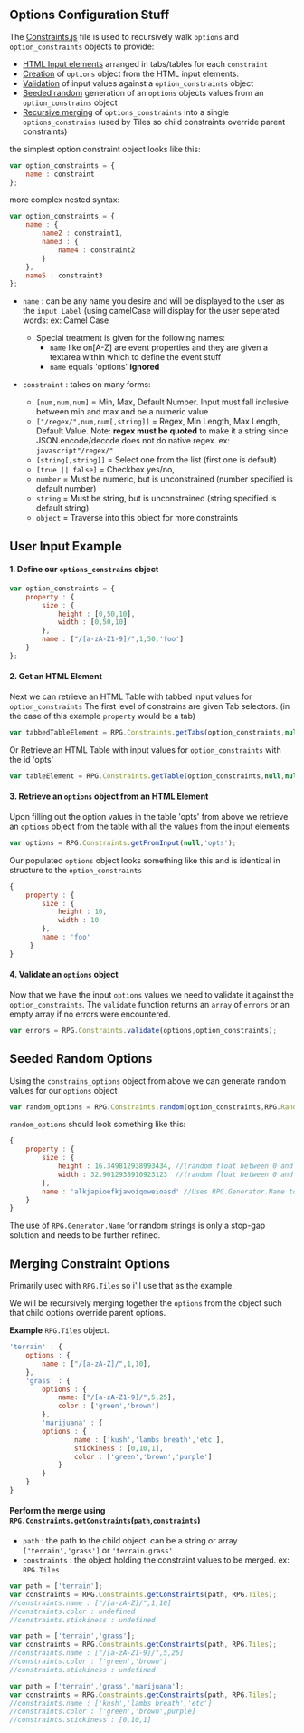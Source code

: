Options Configuration Stuff
---

The [Constraints.js](https://github.com/Probed/RPG/blob/master/common/Constraints.js) file
is used to recursively walk `options` and `option_constraints` objects to provide:

* [HTML Input elements](#input) arranged in tabs/tables for each `constraint`
* [Creation](#create) of `options` object from the HTML input elements.
* [Validation](#validate) of input values against a `option_constraints` object
* [Seeded random](#random) generation of an `options` objects values from an `option_constrains` object
* [Recursive merging](#merge) of `options_constraints` into a single `options_constrains` (used by Tiles so child constraints override parent constraints)

the simplest option constraint object looks like this:

```javascript
var option_constraints = {
    name : constraint
};
```

more complex nested syntax:

```javascript
var option_constraints = {
    name : {
        name2 : constraint1,
        name3 : {
            name4 : constraint2
        }
    },
    name5 : constraint3
};
```

* `name` : can be any name you desire and will be displayed to the user as the `input Label` (using camelCase will display for the user seperated words: ex: Camel Case
    * Special treatment is given for the following names:
        * `name` like on[A-Z]  are event properties and they are given a textarea within which to define the event stuff
        * `name` equals 'options' **ignored**

* `constraint` : takes on many forms:
    * ```[num,num,num]``` = Min, Max, Default Number.  Input must fall inclusive between min and max and be a numeric value
    * ```["/regex/",num,num[,string]]``` = Regex, Min Length, Max Length, Default Value. Note: **regex must be quoted** to make it a string since JSON.encode/decode does not do native regex. ex: ```javascript"/regex/"```
    * ```[string[,string]]``` = Select one from the list (first one is default)
    * ```[true || false]``` = Checkbox yes/no,
    * `number` = Must be numeric, but is unconstrained (number specified is default number)
    * `string` = Must be string, but is unconstrained (string specified is default string)
    * `object` = Traverse into this object for more constraints



<a name="input"></a>

## User Input Example

#### 1. Define our `options_constrains` object

```javascript
var option_constraints = {
    property : {
        size : {
            height : [0,50,10],
            width : [0,50,10]
        },
        name : ["/[a-zA-Z1-9]/",1,50,'foo']
    }
};
```

#### 2. Get an HTML Element

Next we can retrieve an HTML Table with tabbed input values for `option_constraints`
The first level of constrains are given Tab selectors. (in the case of this example `property` would be a tab)

```javascript
var tabbedTableElement = RPG.Constraints.getTabs(option_constraints,null,null,null,'opts');
```

Or Retrieve an HTML Table with input values for `option_constraints` with the id 'opts'

```javascript
var tableElement = RPG.Constraints.getTable(option_constraints,null,null,null,'opts');
```

<a name="create"></a>

#### 3. Retrieve an `options` object from an HTML Element

Upon filling out the option values in the table 'opts' from above we retrieve an `options` object from the table with all the values from the input elements

```javascript
var options = RPG.Constraints.getFromInput(null,'opts');
```

Our populated `options` object looks something like this and is identical in structure to the `option_constraints`

```javascript
{
    property : {
        size : {
            height : 10,
            width : 10
        },
        name : 'foo'
     }
}
```

<a name="validate"></a>

#### 4. Validate an `options` object

Now that we have the input `options` values we need to validate it against the `option_constraints`.
The `validate` function returns an `array` of `errors` or an empty array if no errors were encountered.

```javascript
var errors = RPG.Constraints.validate(options,option_constraints);
```

<a name="random"></a>

## Seeded Random Options

Using the `constrains_options` object from above we can generate random values for our `options` object

```javascript
var random_options = RPG.Constraints.random(option_constraints,RPG.Random);
```

`random_options` should look something like this:

```javascript
{
    property : {
        size : {
            height : 16.349812938993434, //(random float between 0 and 50)
            width : 32.9012938910923123  //(random float between 0 and 50)
        },
        name : 'alkjapioefkjawoiqoweioasd' //Uses RPG.Generator.Name to create a random name between 1 and 50 chars long
    }
}
```

The use of `RPG.Generator.Name` for random strings is only a stop-gap solution and needs to be further refined.



<a name="merge"></a>

## Merging Constraint Options

Primarily used with `RPG.Tiles` so i'll use that as the example.

We will be recursively merging together the `options` from the object such that child options override parent options.

**Example** `RPG.Tiles` object.

```javascript
'terrain' : {
    options : {
        name : ["/[a-zA-Z]/",1,10],
    },
    'grass' : {
        options : {
            name: ["/[a-zA-Z1-9]/",5,25],
            color : ['green','brown']
        },
        'marijuana' : {
	    options : {
                name : ['kush','lambs breath','etc'],
                stickiness : [0,10,1],
                color : ['green','brown','purple']
            }
        }
    }
}
```

#### Perform the merge using `RPG.Constraints.getConstraints`(`path`,`constraints`)

* `path` : the path to the child object. can be a string or array `['terrain','grass']` or `'terrain.grass'`
* `constraints` : the object holding the constraint values to be merged. ex: `RPG.Tiles`


```javascript
var path = ['terrain'];
var constraints = RPG.Constraints.getConstraints(path, RPG.Tiles);
//constraints.name : ["/[a-zA-Z]/",1,10]
//constraints.color : undefined
//constraints.stickiness : undefined
```

```javascript
var path = ['terrain','grass'];
var constraints = RPG.Constraints.getConstraints(path, RPG.Tiles);
//constraints.name : ["/[a-zA-Z1-9]/",5,25]
//constraints.color : ['green','brown']
//constraints.stickiness : undefined
```

```javascript
var path = ['terrain','grass','marijuana'];
var constraints = RPG.Constraints.getConstraints(path, RPG.Tiles);
//constraints.name : ['kush','lambs breath','etc']
//constraints.color : ['green','brown',purple]
//constraints.stickiness : [0,10,1]
```

